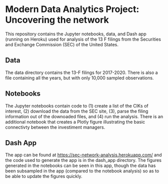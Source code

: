 # Modern Data Analytics Project: Uncovering the network   

This repository contains the Jupyter notebooks, data, and Dash app (running on Heroku) used for analysis of the 13 F filings from the Securities and Exchange Commission (SEC) of the United States.

## Data

The data directory contains the 13-F filings for 2017-2020. There is also a file containing all the years, but with only 10,000 sampled observations. 

## Notebooks   

The Jupyter notebooks contain code to (1) create a list of the CIKs of interest, (2) download the data from the SEC site, (3), parse the filing information out of the downoaded files, and (4) run the analysis. There is an additional notebook that creates a Plotly figure illustrating the basic connectivty between the investiment managers.

## Dash App   

The app can be found at https://sec-network-analysis.herokuapp.com/ and the code used to generate the app is in the dash_app directory. The figures generated in the notebooks can be seen in this app, though the data has been subsampled in the app (compared to the notebook analysis) so as to be able to update the figures quickly.
